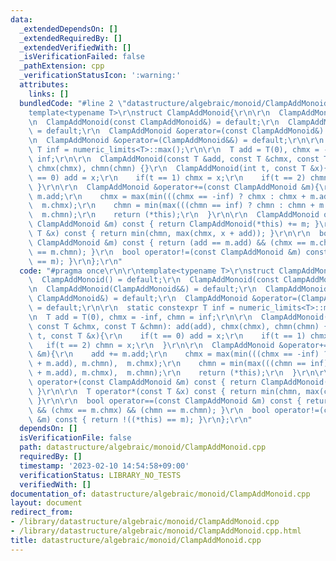 ```yaml
---
data:
  _extendedDependsOn: []
  _extendedRequiredBy: []
  _extendedVerifiedWith: []
  _isVerificationFailed: false
  _pathExtension: cpp
  _verificationStatusIcon: ':warning:'
  attributes:
    links: []
  bundledCode: "#line 2 \"datastructure/algebraic/monoid/ClampAddMonoid.cpp\"\n\r\n\
    template<typename T>\r\nstruct ClampAddMonoid{\r\n\r\n  ClampAddMonoid() = default;\r\
    \n  ClampAddMonoid(const ClampAddMonoid&) = default;\r\n  ClampAddMonoid(ClampAddMonoid&&)\
    \ = default;\r\n  ClampAddMonoid &operator=(const ClampAddMonoid&) = default;\r\
    \n  ClampAddMonoid &operator=(ClampAddMonoid&&) = default;\r\n\r\n  static constexpr\
    \ T inf = numeric_limits<T>::max();\r\n\r\n  T add = T(0), chmx = -inf, chmn =\
    \ inf;\r\n\r\n  ClampAddMonoid(const T &add, const T &chmx, const T &chmn): add(add),\
    \ chmx(chmx), chmn(chmn) {}\r\n  ClampAddMonoid(int t, const T &x){\r\n    if(t\
    \ == 0) add = x;\r\n    if(t == 1) chmx = x;\r\n    if(t == 2) chmn = x;\r\n \
    \ }\r\n\r\n  ClampAddMonoid &operator+=(const ClampAddMonoid &m){\r\n    add +=\
    \ m.add;\r\n    chmx = max(min(((chmx == -inf) ? chmx : chmx + m.add), m.chmn),\
    \  m.chmx);\r\n    chmn = min(max(((chmn == inf) ? chmn : chmn + m.add), m.chmx),\
    \  m.chmn);\r\n    return (*this);\r\n  }\r\n\r\n  ClampAddMonoid operator+(const\
    \ ClampAddMonoid &m) const { return ClampAddMonoid(*this) += m; }\r\n\r\n  T operator*(const\
    \ T &x) const { return min(chmn, max(chmx, x + add)); }\r\n\r\n  bool operator==(const\
    \ ClampAddMonoid &m) const { return (add == m.add) && (chmx == m.chmx) && (chmn\
    \ == m.chmn); }\r\n  bool operator!=(const ClampAddMonoid &m) const { return !((*this)\
    \ == m); }\r\n};\r\n"
  code: "#pragma once\r\n\r\ntemplate<typename T>\r\nstruct ClampAddMonoid{\r\n\r\n\
    \  ClampAddMonoid() = default;\r\n  ClampAddMonoid(const ClampAddMonoid&) = default;\r\
    \n  ClampAddMonoid(ClampAddMonoid&&) = default;\r\n  ClampAddMonoid &operator=(const\
    \ ClampAddMonoid&) = default;\r\n  ClampAddMonoid &operator=(ClampAddMonoid&&)\
    \ = default;\r\n\r\n  static constexpr T inf = numeric_limits<T>::max();\r\n\r\
    \n  T add = T(0), chmx = -inf, chmn = inf;\r\n\r\n  ClampAddMonoid(const T &add,\
    \ const T &chmx, const T &chmn): add(add), chmx(chmx), chmn(chmn) {}\r\n  ClampAddMonoid(int\
    \ t, const T &x){\r\n    if(t == 0) add = x;\r\n    if(t == 1) chmx = x;\r\n \
    \   if(t == 2) chmn = x;\r\n  }\r\n\r\n  ClampAddMonoid &operator+=(const ClampAddMonoid\
    \ &m){\r\n    add += m.add;\r\n    chmx = max(min(((chmx == -inf) ? chmx : chmx\
    \ + m.add), m.chmn),  m.chmx);\r\n    chmn = min(max(((chmn == inf) ? chmn : chmn\
    \ + m.add), m.chmx),  m.chmn);\r\n    return (*this);\r\n  }\r\n\r\n  ClampAddMonoid\
    \ operator+(const ClampAddMonoid &m) const { return ClampAddMonoid(*this) += m;\
    \ }\r\n\r\n  T operator*(const T &x) const { return min(chmn, max(chmx, x + add));\
    \ }\r\n\r\n  bool operator==(const ClampAddMonoid &m) const { return (add == m.add)\
    \ && (chmx == m.chmx) && (chmn == m.chmn); }\r\n  bool operator!=(const ClampAddMonoid\
    \ &m) const { return !((*this) == m); }\r\n};\r\n"
  dependsOn: []
  isVerificationFile: false
  path: datastructure/algebraic/monoid/ClampAddMonoid.cpp
  requiredBy: []
  timestamp: '2023-02-10 14:54:58+09:00'
  verificationStatus: LIBRARY_NO_TESTS
  verifiedWith: []
documentation_of: datastructure/algebraic/monoid/ClampAddMonoid.cpp
layout: document
redirect_from:
- /library/datastructure/algebraic/monoid/ClampAddMonoid.cpp
- /library/datastructure/algebraic/monoid/ClampAddMonoid.cpp.html
title: datastructure/algebraic/monoid/ClampAddMonoid.cpp
---
```

